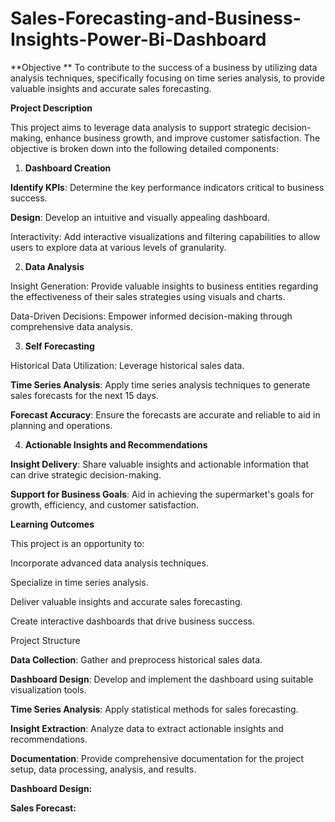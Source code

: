 # Sales-Forecasting-and-Business-Insights-Power-Bi-Dashboard

**Objective
**
To contribute to the success of a business by utilizing data analysis techniques, specifically focusing on time series analysis, to provide valuable insights and accurate sales forecasting.

**Project Description**

This project aims to leverage data analysis to support strategic decision-making, enhance business growth, and improve customer satisfaction. The objective is broken down into the following detailed components:

1. **Dashboard Creation**

**Identify KPIs**: Determine the key performance indicators critical to business success.

**Design**: Develop an intuitive and visually appealing dashboard.

Interactivity: Add interactive visualizations and filtering capabilities to allow users to explore data at various levels of granularity.

2. **Data Analysis**

Insight Generation: Provide valuable insights to business entities regarding the effectiveness of their sales strategies using visuals and charts.

Data-Driven Decisions: Empower informed decision-making through comprehensive data analysis.

3. **Self Forecasting**

Historical Data Utilization: Leverage historical sales data.

**Time Series Analysis**: Apply time series analysis techniques to generate sales forecasts for the next 15 days.

**Forecast Accuracy**: Ensure the forecasts are accurate and reliable to aid in planning and operations.

4. **Actionable Insights and Recommendations**

**Insight Delivery**: Share valuable insights and actionable information that can drive strategic decision-making.

**Support for Business Goals**: Aid in achieving the supermarket's goals for growth, efficiency, and customer satisfaction.

**Learning Outcomes**

This project is an opportunity to:

Incorporate advanced data analysis techniques.

Specialize in time series analysis.

Deliver valuable insights and accurate sales forecasting.

Create interactive dashboards that drive business success.

Project Structure

**Data Collection**: Gather and preprocess historical sales data.

**Dashboard Design**: Develop and implement the dashboard using suitable visualization tools.

**Time Series Analysis**: Apply statistical methods for sales forecasting.

**Insight Extraction**: Analyze data to extract actionable insights and recommendations.

**Documentation**: Provide comprehensive documentation for the project setup, data processing, analysis, and results.

**Dashboard Design:**



**Sales Forecast:**

